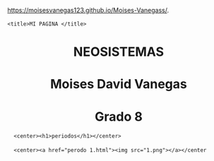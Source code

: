 
 https://moisesvanegas123.github.io/Moises-Vanegass/.

	<title>MI PAGINA </title>
</head>
<body background="50599a3b340d5da.jpg">
      <center><h1>NEOSISTEMAS</h1></center>
      <center><h1>Moises David Vanegas</h1></center>
      <center><h1>Grado 8</h1></center>


      <center><h1>periodos</h1></center>
      
      <center><a href="perodo 1.html"><img src="1.png"></a></center







